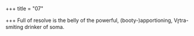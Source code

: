 +++
title = "07"

+++
Full of resolve is the belly of the powerful, (booty-)apportioning,
Vr̥tra-smiting drinker of soma.